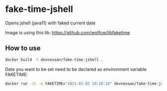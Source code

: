 # fake-time-jshell

Opens jshell (java11) with faked current date

Image is using this lib: https://github.com/wolfcw/libfaketime
## How to use
```sh
docker build -t devnevaan/fake-time-jshell .
```
Date you want to be set need to be declared as environment variable FAKETIME:
```sh
docker run -it -e FAKETIME="2021-01-05 10:10:10" devnevaan/fake-time-jshell
```